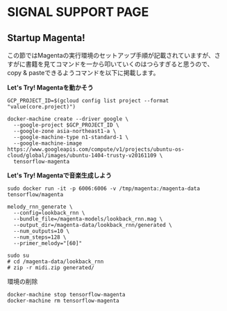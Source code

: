 # SIGNAL SUPPORT PAGE

## Startup Magenta!

この節ではMagentaの実行環境のセットアップ手順が記載されていますが、さすがに書籍を見てコマンドを一から叩いていくのはつらすぎると思うので、copy & pasteできるようコマンドを以下に掲載します。

**Let's Try! Magentaを動かそう**

```
GCP_PROJECT_ID=$(gcloud config list project --format "value(core.project)")
```

```
docker-machine create --driver google \
  --google-project $GCP_PROJECT_ID \
  --google-zone asia-northeast1-a \
  --google-machine-type n1-standard-1 \
  --google-machine-image https://www.googleapis.com/compute/v1/projects/ubuntu-os-cloud/global/images/ubuntu-1404-trusty-v20161109 \
  tensorflow-magenta
```

**Let's Try! Magentaで音楽生成しよう**

```
sudo docker run -it -p 6006:6006 -v /tmp/magenta:/magenta-data tensorflow/magenta
```

```
melody_rnn_generate \
  --config=lookback_rnn \
  --bundle_file=/magenta-models/lookback_rnn.mag \
  --output_dir=/magenta-data/lookback_rnn/generated \
  --num_outputs=10 \
  --num_steps=128 \
  --primer_melody="[60]"
```

```
sudo su
# cd /magenta-data/lookback_rnn
# zip -r midi.zip generated/
```

環境の削除

```
docker-machine stop tensorflow-magenta
docker-machine rm tensorflow-magenta
```
